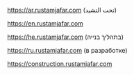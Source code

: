 https://ar.rustamjafar.com (تحت التشيد)

<https://en.rustamjafar.com>

https://he.rustamjafar.com (בתהליך בנייה)

https://ru.rustamjafar.com (в разработке)

<https://construction.rustamjafar.com>
